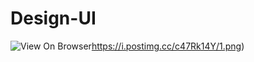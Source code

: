 # Design-UI

![View On Browser](https://i.postimg.cc/c47Rk14Y/1.png)https://i.postimg.cc/c47Rk14Y/1.png)
